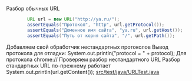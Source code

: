 <!-- doc.py -->
Разбор обычных URL
``` java
        URL url = new URL("http://ya.ru/");
        assertEquals("Протокол", "http", url.getProtocol());
        assertEquals("Доменное имя сайта", "ya.ru", url.getHost());
        assertEquals("Путь от корня сайта", "/", url.getPath());
```

Добавляем свой обработчик нестандартных протоколов
Вывод протокола для отладки:
System.out.println("protocol = " + protocol);
Для протокола chrome://
Проверяем разбор нестандартного URL
Разбор стандартных URL по-прежнему работает
System.out.println(url.getContent());
[src/test/java/URLTest.java](src/test/java/URLTest.java)

